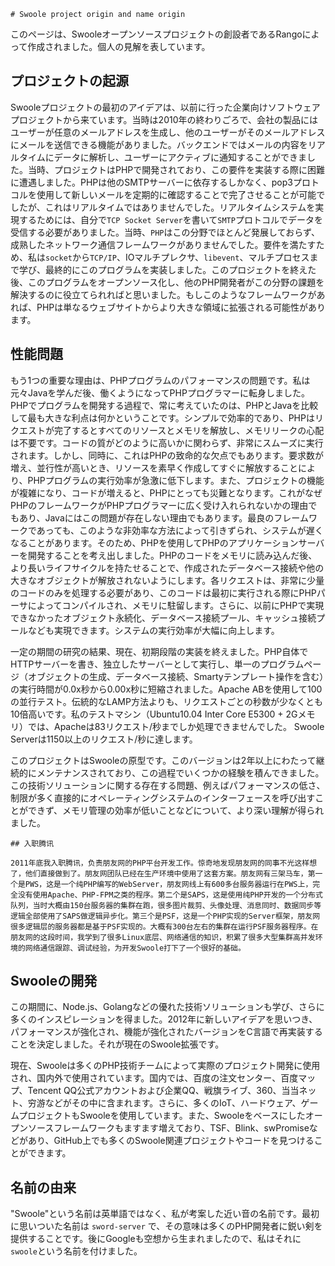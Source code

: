 ```plaintext
# Swoole project origin and name origin

```

このページは、Swooleオープンソースプロジェクトの創設者であるRangoによって作成されました。個人の見解を表しています。
## プロジェクトの起源

Swooleプロジェクトの最初のアイデアは、以前に行った企業向けソフトウェアプロジェクトから来ています。当時は2010年の終わりごろで、会社の製品にはユーザーが任意のメールアドレスを生成し、他のユーザーがそのメールアドレスにメールを送信できる機能がありました。バックエンドではメールの内容をリアルタイムにデータに解析し、ユーザーにアクティブに通知することができました。当時、プロジェクトはPHPで開発されており、この要件を実装する際に困難に遭遇しました。PHPは他のSMTPサーバーに依存するしかなく、pop3プロトコルを使用して新しいメールを定期的に確認することで完了させることが可能でしたが、これはリアルタイムではありませんでした。リアルタイムシステムを実現するためには、自分で`TCP Socket Server`を書いて`SMTP`プロトコルでデータを受信する必要がありました。当時、`PHP`はこの分野でほとんど発展しておらず、成熟したネットワーク通信フレームワークがありませんでした。要件を満たすため、私は`socket`から`TCP/IP`、IOマルチプレクサ、`libevent`、マルチプロセスまで学び、最終的にこのプログラムを実装しました。このプロジェクトを終えた後、このプログラムをオープンソース化し、他のPHP開発者がこの分野の課題を解決するのに役立てられればと思いました。もしこのようなフレームワークがあれば、PHPは単なるウェブサイトからより大きな領域に拡張される可能性があります。
## 性能問題

もう1つの重要な理由は、PHPプログラムのパフォーマンスの問題です。私は元々Javaを学んだ後、働くようになってPHPプログラマーに転身しました。PHPでプログラムを開発する過程で、常に考えていたのは、PHPとJavaを比較して最も大きな利点は何かということです。シンプルで効率的であり、PHPはリクエストが完了するとすべてのリソースとメモリを解放し、メモリリークの心配は不要です。コードの質がどのように高いかに関わらず、非常にスムーズに実行されます。しかし、同時に、これはPHPの致命的な欠点でもあります。要求数が増え、並行性が高いとき、リソースを素早く作成してすぐに解放することにより、PHPプログラムの実行効率が急激に低下します。また、プロジェクトの機能が複雑になり、コードが増えると、PHPにとっても災難となります。これがなぜPHPのフレームワークがPHPプログラマーに広く受け入れられないかの理由でもあり、Javaにはこの問題が存在しない理由でもあります。最良のフレームワークであっても、このような非効率な方法によって引きずられ、システムが遅くなることがあります。そのため、PHPを使用してPHPのアプリケーションサーバーを開発することを考え出しました。PHPのコードをメモリに読み込んだ後、より長いライフサイクルを持たせることで、作成されたデータベース接続や他の大きなオブジェクトが解放されないようにします。各リクエストは、非常に少量のコードのみを処理する必要があり、このコードは最初に実行される際にPHPパーサによってコンパイルされ、メモリに駐留します。さらに、以前にPHPで実現できなかったオブジェクト永続化、データベース接続プール、キャッシュ接続プールなども実現できます。システムの実行効率が大幅に向上します。

一定の期間の研究の結果、現在、初期段階の実装を終えました。PHP自体でHTTPサーバーを書き、独立したサーバーとして実行し、単一のプログラムページ（オブジェクトの生成、データベース接続、Smartyテンプレート操作を含む）の実行時間が0.0x秒から0.00x秒に短縮されました。Apache ABを使用して100の並行テスト。伝統的なLAMP方法よりも、リクエストごとの秒数が少なくとも10倍高いです。私のテストマシン（Ubuntu10.04 Inter Core E5300 + 2Gメモリ）では、Apacheは83リクエスト/秒までしか処理できませんでした。 Swoole Serverは1150以上のリクエスト/秒に達します。

このプロジェクトはSwooleの原型です。このバージョンは2年以上にわたって継続的にメンテナンスされており、この過程でいくつかの経験を積んできました。この技術ソリューションに関する存在する問題、例えばパフォーマンスの低さ、制限が多く直接的にオペレーティングシステムのインターフェースを呼び出すことができず、メモリ管理の効率が低いことなどについて、より深い理解が得られました。
```plaintext
## 入职腾讯

2011年底我入职腾讯，负责朋友网的PHP平台开发工作。惊奇地发现朋友网的同事不光这样想了，他们直接做到了。朋友网团队已经在生产环境中使用了这套方案。朋友网有三架马车，第一个是PWS，这是一个纯PHP编写的WebServer，朋友网线上有600多台服务器运行在PWS上，完全没有使用Apache、PHP-FPM之类的程序。第二个是SAPS，这是使用纯PHP开发的一个分布式队列，当时大概由150台服务器的集群在跑，很多图片裁剪、头像处理、消息同时、数据同步等逻辑全部使用了SAPS做逻辑异步化。第三个是PSF，这是一个PHP实现的Server框架，朋友网很多逻辑层的服务器都是基于PSF实现的。大概有300台左右的集群在运行PSF服务器程序。在朋友网的这段时间，我学到了很多Linux底层、网络通信的知识，积累了很多大型集群高并发环境的网络通信跟踪、调试经验，为开发Swoole打下了一个很好的基础。
```
## Swooleの開発

この期間に、Node.js、Golangなどの優れた技術ソリューションも学び、さらに多くのインスピレーションを得ました。2012年に新しいアイデアを思いつき、パフォーマンスが強化され、機能が強化されたバージョンをC言語で再実装することを決定しました。それが現在のSwoole拡張です。

現在、Swooleは多くのPHP技術チームによって実際のプロジェクト開発に使用され、国内外で使用されています。国内では、百度の注文センター、百度マップ、Tencent QQ公式アカウントおよび企業QQ、戦旗ライブ、360、当当ネット、穷游などがその中に含まれます。さらに、多くのIoT、ハードウェア、ゲームプロジェクトもSwooleを使用しています。また、Swooleをベースにしたオープンソースフレームワークもますます増えており、TSF、Blink、swPromiseなどがあり、GitHub上でも多くのSwoole関連プロジェクトやコードを見つけることができます。
## 名前の由来

"Swoole"という名前は英単語ではなく、私が考案した近い音の名前です。最初に思いついた名前は `sword-server` で、その意味は多くのPHP開発者に鋭い剣を提供することです。後にGoogleも空想から生まれましたので、私はそれに`swoole`という名前を付けました。
